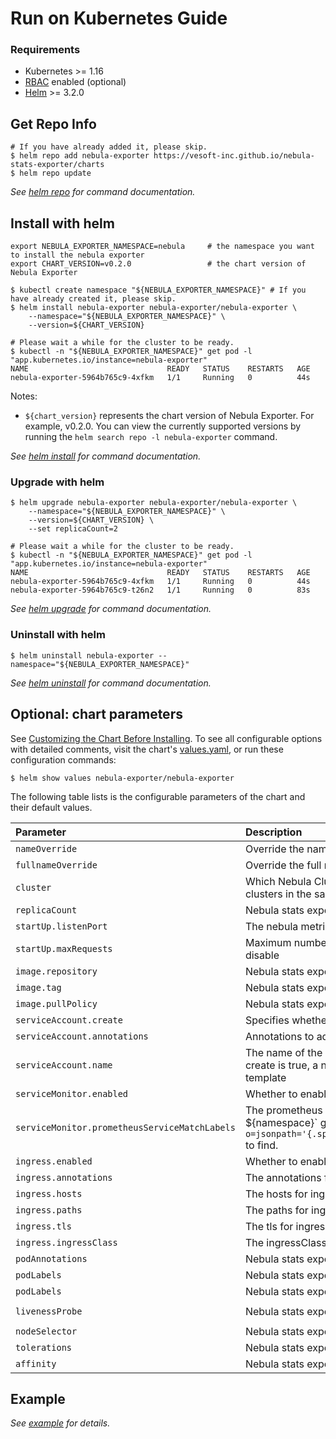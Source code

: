 # Run on Kubernetes Guide

### Requirements

* Kubernetes >= 1.16
* [RBAC](https://kubernetes.io/docs/admin/authorization/rbac) enabled (optional)
* [Helm](https://helm.sh) >= 3.2.0

## Get Repo Info

```shell script
# If you have already added it, please skip.
$ helm repo add nebula-exporter https://vesoft-inc.github.io/nebula-stats-exporter/charts
$ helm repo update
```

_See [helm repo](https://helm.sh/docs/helm/helm_repo/) for command documentation._

## Install with helm

```shell
export NEBULA_EXPORTER_NAMESPACE=nebula     # the namespace you want to install the nebula exporter
export CHART_VERSION=v0.2.0                 # the chart version of Nebula Exporter

$ kubectl create namespace "${NEBULA_EXPORTER_NAMESPACE}" # If you have already created it, please skip.
$ helm install nebula-exporter nebula-exporter/nebula-exporter \
    --namespace="${NEBULA_EXPORTER_NAMESPACE}" \
    --version=${CHART_VERSION}

# Please wait a while for the cluster to be ready.
$ kubectl -n "${NEBULA_EXPORTER_NAMESPACE}" get pod -l "app.kubernetes.io/instance=nebula-exporter"
NAME                               READY   STATUS    RESTARTS   AGE
nebula-exporter-5964b765c9-4xfkm   1/1     Running   0          44s
```

Notes:

* `${chart_version}` represents the chart version of Nebula Exporter. For example, v0.2.0. You can view the currently supported versions by running the `helm search repo -l nebula-exporter` command.

_See [helm install](https://helm.sh/docs/helm/helm_install/) for command documentation._

### Upgrade with helm

```shell
$ helm upgrade nebula-exporter nebula-exporter/nebula-exporter \
    --namespace="${NEBULA_EXPORTER_NAMESPACE}" \
    --version=${CHART_VERSION} \
    --set replicaCount=2

# Please wait a while for the cluster to be ready.
$ kubectl -n "${NEBULA_EXPORTER_NAMESPACE}" get pod -l "app.kubernetes.io/instance=nebula-exporter"
NAME                               READY   STATUS    RESTARTS   AGE
nebula-exporter-5964b765c9-4xfkm   1/1     Running   0          44s
nebula-exporter-5964b765c9-t26n2   1/1     Running   0          83s
```

_See [helm upgrade](https://helm.sh/docs/helm/helm_upgrade/) for command documentation._

### Uninstall with helm

```shell
$ helm uninstall nebula-exporter --namespace="${NEBULA_EXPORTER_NAMESPACE}"
```

_See [helm uninstall](https://helm.sh/docs/helm/helm_uninstall/) for command documentation._

## Optional: chart parameters

See [Customizing the Chart Before Installing](https://helm.sh/docs/intro/using_helm/#customizing-the-chart-before-installing). To see all configurable options with detailed comments, visit the chart's [values.yaml](https://github.com/vesoft-inc/nebula-stats-exporter/blob/master/charts/nebula-exporter/values.yaml), or run these configuration commands:

```shell
$ helm show values nebula-exporter/nebula-exporter
```

The following table lists is the configurable parameters of the chart and their default values.

| Parameter | Description | Default |
|:---------|:-----------|:-------|
| `nameOverride` | Override the name of the chart | `""` |
| `fullnameOverride` | Override the full name of the chart | `""` |
| `cluster` | Which Nebula Cluster's metrics to collect, default is all clusters in the same namespace | `""` |
| `replicaCount` | Nebula stats exporter replica number | `1` |
| `startUp.listenPort` | The nebula metrics server listening port | `9100` |
| `startUp.maxRequests` | Maximum number of parallel scrape requests, use 0 to disable | `40` |
| `image.repository` | Nebula stats exporter image repository | `vesoft/nebula-stats-exporter` |
| `image.tag` | Nebula stats exporter image tag | `v0.0.4` |
| `image.pullPolicy` | Nebula stats exporter imagePullPolicy | `IfNotPresent` |
| `serviceAccount.create` | Specifies whether a service account should be created | `true` |
| `serviceAccount.annotations` | Annotations to add to the service account | `{}` |
| `serviceAccount.name` | The name of the service account to use. If not set and create is true, a name is generated using the fullname template | `nebula-exporter` |
| `serviceMonitor.enabled` | Whether to enable serviceMonitor | `false` |
| `serviceMonitor.prometheusServiceMatchLabels` | The prometheus ServiceMatchLabels, use `kubectl -n `${namespace}` get prometheus `${name}` -o=jsonpath='{.spec.serviceMonitorSelector.matchLabels}'` to find.| `{}` |
| `ingress.enabled` | Whether to enable ingress | `false` |
| `ingress.annotations` | The annotations for ingress | `{}` |
| `ingress.hosts` | The hosts for ingress | `chart-example.local` |
| `ingress.paths` | The paths for ingress | `["/metrics"]` |
| `ingress.tls` | The tls for ingress | `[]` |
| `ingress.ingressClass` | The ingressClass for ingress | `""` |
| `podAnnotations` | Nebula stats exporter pod annotations | `{}` |
| `podLabels` | Nebula stats exporter pod labels | `{}` |
| `podLabels` | Nebula stats exporter resources | `{}` |
| `livenessProbe` | Nebula stats exporter livenessProbe | `{"failureThreshold":2,"httpGet":{"path":"/health","scheme":"HTTP"},"initialDelaySeconds":30,"timeoutSeconds":10}` |
| `nodeSelector` | Nebula stats exporter nodeSelector | `{}` |
| `tolerations` | Nebula stats exporter tolerations | `{}` |
| `affinity` | Nebula stats exporter affinity | `{}` |

## Example

_See [example](example.md) for details._
